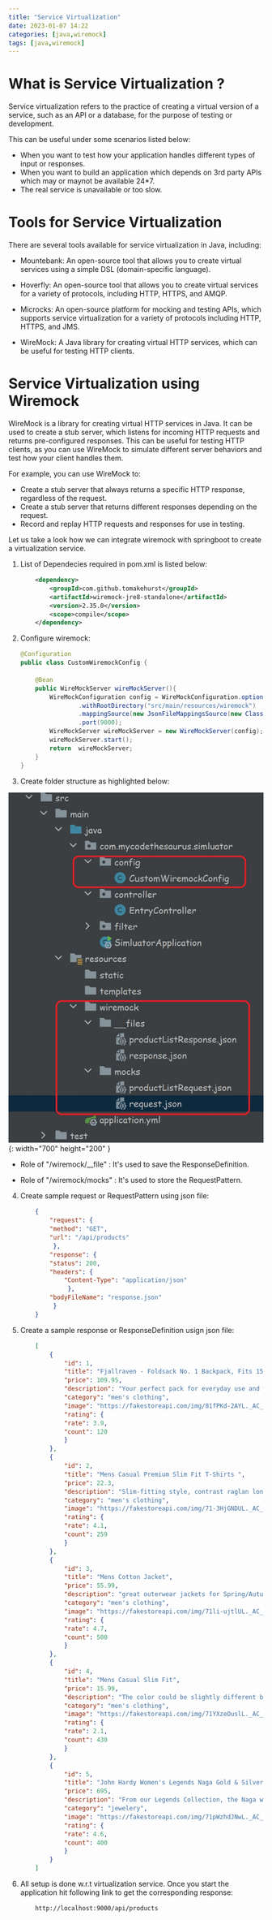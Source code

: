 ```yaml
---
title: "Service Virtualization"
date: 2023-01-07 14:22
categories: [java,wiremock]
tags: [java,wiremock]
---
```


# What is Service Virtualization ?

Service virtualization refers to the practice of creating a virtual version of a service, such as an API or a database, for the purpose of testing or development.

This can be useful under some scenarios listed below:
 
* When you want to test how your application handles different types of input or responses.
* When you want to build an application which depends on 3rd party APIs which may or maynot be available 24*7.
* The real service is unavailable or too slow.

# Tools for Service Virtualization

There are several tools available for service virtualization in Java, including:

* Mountebank:
 An open-source tool that allows you to create virtual services using a simple DSL (domain-specific language).

* Hoverfly:
 An open-source tool that allows you to create virtual services for a variety of protocols, including HTTP, HTTPS, and AMQP.

* Microcks:
 An open-source platform for mocking and testing APIs, which supports service virtualization for a variety of protocols including HTTP, HTTPS, and JMS.

* WireMock:
 A Java library for creating virtual HTTP services, which can be useful for testing HTTP clients.

# Service Virtualization using Wiremock 

WireMock is a library for creating virtual HTTP services in Java.
It can be used to create a stub server, which listens for incoming HTTP requests and returns pre-configured responses.
This can be useful for testing HTTP clients, as you can use WireMock to simulate different server behaviors and test how your client handles them.

For example, you can use WireMock to:

* Create a stub server that always returns a specific HTTP response, regardless of the request.
* Create a stub server that returns different responses depending on the request.
* Record and replay HTTP requests and responses for use in testing.

Let us take a look how we can integrate wiremock with springboot to create a virtualization service.

1. List of Dependecies required in pom.xml is listed below:
    ```xml
        <dependency>
            <groupId>com.github.tomakehurst</groupId>
            <artifactId>wiremock-jre8-standalone</artifactId>
            <version>2.35.0</version>
            <scope>compile</scope>
        </dependency>
    ```

2. Configure wiremock:
    ```java
    @Configuration
    public class CustomWiremockConfig {

        @Bean
        public WireMockServer wireMockServer(){
            WireMockConfiguration config = WireMockConfiguration.options()
                    .withRootDirectory("src/main/resources/wiremock")
                    .mappingSource(new JsonFileMappingsSource(new ClasspathFileSource("src/main/resources/wiremock/mocks")))
                    .port(9000);
            WireMockServer wireMockServer = new WireMockServer(config);
            wireMockServer.start();
            return  wireMockServer;
        }
    }
    ```
    
3. Create folder structure as highlighted below:

 ![Directory Strucutre](/assets/images/ServiceVirtualization/Project_Dir_Structure.jpg){: width="700" height="200" }

* Role of "/wiremock/__file" :
    It's used to save the ResponseDefinition.

* Role of "/wiremock/mocks" :
    It's used to store the RequestPattern.

4. Create sample request or RequestPattern using json file:
    ```json
        {
            "request": {
            "method": "GET",
            "url": "/api/products"
             },
            "response": {
            "status": 200,
            "headers": {
                "Content-Type": "application/json"
                 },
            "bodyFileName": "response.json"
             }
        }
    ```

5. Create a sample response or ResponseDefinition usign json file:
    ```json
        [
            {
                "id": 1,
                "title": "Fjallraven - Foldsack No. 1 Backpack, Fits 15 Laptops",
                "price": 109.95,
                "description": "Your perfect pack for everyday use and walks in the forest. Stash your laptop (up to 15 inches) in the padded sleeve, your everyday",
                "category": "men's clothing",
                "image": "https://fakestoreapi.com/img/81fPKd-2AYL._AC_SL1500_.jpg",
                "rating": {
                "rate": 3.9,
                "count": 120
                }
            },
            {
                "id": 2,
                "title": "Mens Casual Premium Slim Fit T-Shirts ",
                "price": 22.3,
                "description": "Slim-fitting style, contrast raglan long sleeve, three-button henley placket, light weight & soft fabric for breathable and comfortable wearing. And Solid stitched shirts with round neck made for durability and a great fit for casual fashion wear and diehard baseball fans. The Henley style round neckline includes a three-button placket.",
                "category": "men's clothing",
                "image": "https://fakestoreapi.com/img/71-3HjGNDUL._AC_SY879._SX._UX._SY._UY_.jpg",
                "rating": {
                "rate": 4.1,
                "count": 259
                }
            },
            {
                "id": 3,
                "title": "Mens Cotton Jacket",
                "price": 55.99,
                "description": "great outerwear jackets for Spring/Autumn/Winter, suitable for many occasions, such as working, hiking, camping, mountain/rock climbing, cycling, traveling or other outdoors. Good gift choice for you or your family member. A warm hearted love to Father, husband or son in this thanksgiving or Christmas Day.",
                "category": "men's clothing",
                "image": "https://fakestoreapi.com/img/71li-ujtlUL._AC_UX679_.jpg",
                "rating": {
                "rate": 4.7,
                "count": 500
                }
            },
            {
                "id": 4,
                "title": "Mens Casual Slim Fit",
                "price": 15.99,
                "description": "The color could be slightly different between on the screen and in practice. / Please note that body builds vary by person, therefore, detailed size information should be reviewed below on the product description.",
                "category": "men's clothing",
                "image": "https://fakestoreapi.com/img/71YXzeOuslL._AC_UY879_.jpg",
                "rating": {
                "rate": 2.1,
                "count": 430
                }
            },
            {
                "id": 5,
                "title": "John Hardy Women's Legends Naga Gold & Silver Dragon Station Chain Bracelet",
                "price": 695,
                "description": "From our Legends Collection, the Naga was inspired by the mythical water dragon that protects the ocean's pearl. Wear facing inward to be bestowed with love and abundance, or outward for protection.",
                "category": "jewelery",
                "image": "https://fakestoreapi.com/img/71pWzhdJNwL._AC_UL640_QL65_ML3_.jpg",
                "rating": {
                "rate": 4.6,
                "count": 400
                }
            }
        ]
    ```

6. All setup is done w.r.t virtualization service. Once you start the application hit following link to get 
    the corresponding response:

    ```
        http://localhost:9000/api/products
    ```
